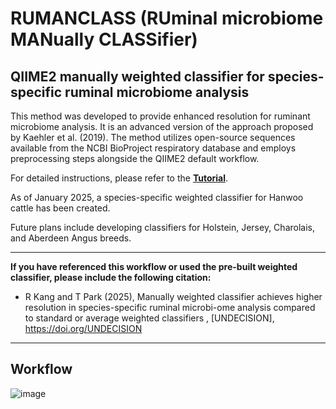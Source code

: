 # RUMANCLASS (RUminal microbiome MANually CLASSifier)

## QIIME2 manually weighted classifier for species-specific ruminal microbiome analysis

This method was developed to provide enhanced resolution for ruminant microbiome analysis. It is an advanced version of the approach proposed by Kaehler et al. (2019). The method utilizes open-source sequences available from the NCBI BioProject respiratory database and employs preprocessing steps alongside the QIIME2 default workflow.

For detailed instructions, please refer to the **[Tutorial](https://github.com/6seok/rumanclass/blob/main/Tutorial.md#tutorial)**.

As of January 2025, a species-specific weighted classifier for Hanwoo cattle has been created. 

Future plans include developing classifiers for Holstein, Jersey, Charolais, and Aberdeen Angus breeds.

***

**If you have referenced this workflow or used the pre-built weighted classifier, please include the following citation:**
+ R Kang and T Park (2025), Manually weighted classifier achieves higher resolution in species-specific ruminal microbi-ome analysis compared to standard or average weighted classifiers ,  [UNDECISION], https://doi.org/UNDECISION
***

## Workflow
![image](https://github.com/user-attachments/assets/ee4b9abe-bac2-44ff-b10f-a3ed6defe993)
